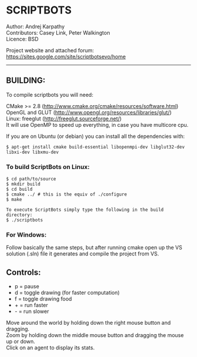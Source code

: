 # SCRIPTBOTS
Author: Andrej Karpathy  
Contributors: Casey Link, Peter Walkington  
Licence: BSD  
  
Project website and attached forum:   
https://sites.google.com/site/scriptbotsevo/home  
  
------------------------------------------------------

## BUILDING:
To compile scriptbots you will need:

CMake >= 2.8 (http://www.cmake.org/cmake/resources/software.html)  
OpenGL and GLUT (http://www.opengl.org/resources/libraries/glut/)  
Linux: freeglut (http://freeglut.sourceforge.net/)  
It will use OpenMP to speed up everything, in case you have multicore cpu.  
  
If you are on Ubuntu (or debian) you can install all the dependencies with:  
```
$ apt-get install cmake build-essential libopenmpi-dev libglut32-dev libxi-dev libxmu-dev
```

### To build ScriptBots on Linux:
```
$ cd path/to/source
$ mkdir build
$ cd build
$ cmake ../ # this is the equiv of ./configure
$ make

To execute ScriptBots simply type the following in the build directory:
$ ./scriptbots
```

### For Windows:
Follow basically the same steps, but after running cmake open up the VS solution (.sln) file it generates and compile the project from VS.

## Controls:

* p = pause  
* d = toggle drawing (for faster computation)  
* f = toggle drawing food
* \+ = run faster
* \- = run slower
  
Move around the world by holding down the right mouse button and dragging.   
Zoom by holding down the middle mouse button and dragging the mouse up or down.   
Click on an agent to display its stats.   